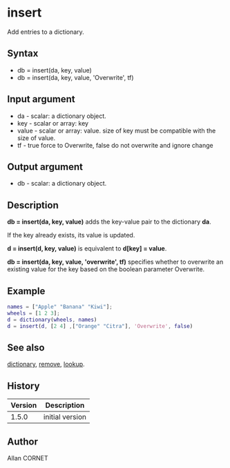 # insert

Add entries to a dictionary.

## Syntax

- db = insert(da, key, value)
- db = insert(da, key, value, 'Overwrite', tf)

## Input argument

- da - scalar: a dictionary object.
- key - scalar or array: key
- value - scalar or array: value. size of key must be compatible with the size of value.
- tf - true force to Overwrite, false do not overwrite and ignore change

## Output argument

- db - scalar: a dictionary object.

## Description

  <p><b>db = insert(da, key, value)</b> adds the key-value pair to the dictionary <b>da</b>.</p>
  <p>If the key already exists, its value is updated.</p>
  <p><b>d = insert(d, key, value)</b> is equivalent to <b>d[key] = value</b>.</p>
  <p><b>db = insert(da, key, value, 'overwrite', tf)</b> specifies whether to overwrite an existing value for the key based on the boolean parameter Overwrite.</p>

## Example

```matlab
names = ["Apple" "Banana" "Kiwi"];
wheels = [1 2 3];
d = dictionary(wheels, names)
d = insert(d, [2 4] ,["Orange" "Citra"], 'Overwrite', false)
```

## See also

[dictionary](dictionary.md), [remove](remove.md), [lookup](lookup.md).

## History

| Version | Description     |
| ------- | --------------- |
| 1.5.0   | initial version |

## Author

Allan CORNET
